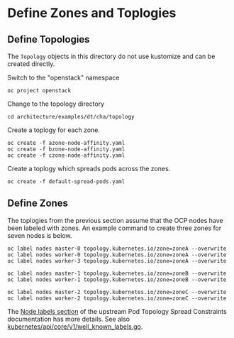 # Define Zones and Toplogies

## Define Topologies

The `Topology` objects in this directory do not use kustomize and can
be created directly.

Switch to the "openstack" namespace
```
oc project openstack
```
Change to the topology directory
```
cd architecture/examples/dt/cha/topology
```
Create a toplogy for each zone.
```
oc create -f azone-node-affinity.yaml
oc create -f bzone-node-affinity.yaml
oc create -f czone-node-affinity.yaml
```
Create a toplogy which spreads pods across the zones.
```
oc create -f default-spread-pods.yaml
```

## Define Zones

The toplogies from the previous section assume that the OCP nodes have
been labeled with zones. An example command to create three zones for
seven nodes is below.

```
oc label nodes master-0 topology.kubernetes.io/zone=zoneA --overwrite
oc label nodes worker-0 topology.kubernetes.io/zone=zoneA --overwrite
oc label nodes worker-3 topology.kubernetes.io/zone=zoneA --overwrite

oc label nodes master-1 topology.kubernetes.io/zone=zoneB --overwrite
oc label nodes worker-1 topology.kubernetes.io/zone=zoneB --overwrite

oc label nodes master-2 topology.kubernetes.io/zone=zoneC --overwrite
oc label nodes worker-2 topology.kubernetes.io/zone=zoneC --overwrite
```

The
[Node labels section](https://kubernetes.io/docs/concepts/scheduling-eviction/topology-spread-constraints/#node-labels)
of the upstream Pod Topology Spread Constraints documentation
has more details. See also
[kubernetes/api/core/v1/well_known_labels.go](https://github.com/kubernetes/api/blob/master/core/v1/well_known_labels.go#L26).
